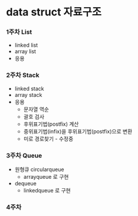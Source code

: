 # data struct 자료구조 #

### 1주차 List ###
* linked list
* array list
* 응용


### 2주차 Stack ###
* linked stack
* array stack
* 응용
	* 문자열 역순
	* 괄호 검사
	* 후위표기법(postfix) 계산
	* 중위표기법(infix)을 후위표기법(postfix)으로 변환
	* 미로 경로찾기 - 수정중


### 3주차 Queue ###
* 원형큐 circularqueue
	- arrayqueue 로 구현
* dequeue
	- linkedqueue 로 구현


### 4주차 ###